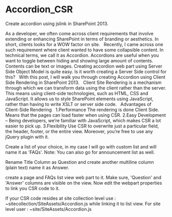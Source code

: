 # Accordion_CSR
Create accordion using jslink in SharePoint 2013.

As a developer, we often come across client requirements that involve extending or enhancing SharePoint in terms of branding or aesthetics. In short, clients looks for a WOW factor on site. 
 
Recently, I came across one such requirement where client wanted to have some collapsible content. In technical terms, we call it as Accordion.
Accordions are useful when you want to toggle between hiding and showing large amount of contents. Contents can be text or images.
Creating accordion web part using Server Side Object Model is quite easy.
Is it worth creating a Server Side control for this?
 
With this post, I will walk you through creating Accordion using Client Side Rendering in SharePoint 2013.
 
Client Site Rendering is a mechanism through which we can transform data using the client rather than the server. This means using client-side technologies, such as HTML, CSS and JavaScript. It allows us to style SharePoint elements using JavaScript, rather than having to write XSLT or server side code.
 
Advantages of Client-Side Rendering
 
1.Performance
The rendering is done Client Side. Means that the pages can load faster when using CSR.
2.Easy Development – 
Being developers, we’re familiar with JavaScript, which makes CSR a lot easier to pick up. 
3.Flexibility
Use CSR to overwrite just a particular field, the header, footer, or the entire view. Moreover, you’re free to use any jQuery plugin with it.

Create a list of your choice, in my case I will go with custom list and will name it as 'FAQs'.
Note: You can also go for announcement list as well.

Rename Title Column as Question and create another multiline column (plain text) name it as Answer.


create a page and FAQs list view web part to it. Make sure, 'Question' and 'Answer' columns are visible on the view. Now edit the webpart properties to link you CSR code to it.

If your CSR code resides at site collection level use :  ~sitecollection/SiteAssets/Accordion.js  while linking it to list view. 
For site level user :  ~site/SiteAssets/Accordion.js  

